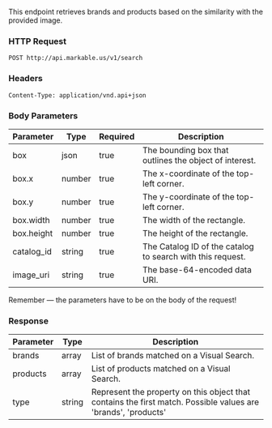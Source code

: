 This endpoint retrieves brands and products based on the similarity with the provided image.

### HTTP Request

`POST http://api.markable.us/v1/search`

### Headers

`Content-Type: application/vnd.api+json`

### Body Parameters

Parameter | Type | Required | Description
--------- | ---- | -------- | -----------
box | json | true | The bounding box that outlines the object of interest.
box.x | number | true | The x-coordinate of the top-left corner.
box.y | number | true | The y-coordinate of the top-left corner.
box.width | number | true | The width of the rectangle.
box.height | number | true | The height of the rectangle.
catalog_id | string | true | The Catalog ID of the catalog to search with this request.
image_uri | string | true | The base-64-encoded data URI.

<aside class="warning">
Remember — the parameters have to be on the body of the request!
</aside>

### Response

Parameter | Type | Description
--------- | ---- | -----------
brands | array | List of brands matched on a Visual Search.
products | array | List of products matched on a Visual Search.
type | string | Represent the property on this object that contains the first match. Possible values are 'brands', 'products'
